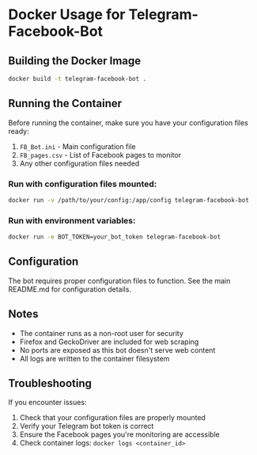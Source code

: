 # Docker Usage for Telegram-Facebook-Bot

## Building the Docker Image

```bash
docker build -t telegram-facebook-bot .
```

## Running the Container

Before running the container, make sure you have your configuration files ready:

1. `FB_Bot.ini` - Main configuration file
2. `FB_pages.csv` - List of Facebook pages to monitor
3. Any other configuration files needed

### Run with configuration files mounted:

```bash
docker run -v /path/to/your/config:/app/config telegram-facebook-bot
```

### Run with environment variables:

```bash
docker run -e BOT_TOKEN=your_bot_token telegram-facebook-bot
```

## Configuration

The bot requires proper configuration files to function. See the main README.md for configuration details.

## Notes

- The container runs as a non-root user for security
- Firefox and GeckoDriver are included for web scraping
- No ports are exposed as this bot doesn't serve web content
- All logs are written to the container filesystem

## Troubleshooting

If you encounter issues:
1. Check that your configuration files are properly mounted
2. Verify your Telegram bot token is correct
3. Ensure the Facebook pages you're monitoring are accessible
4. Check container logs: `docker logs <container_id>`
